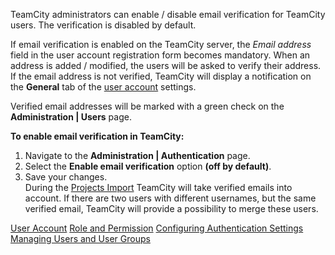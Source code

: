 [//]: # (title: Enabling Email Verification)
[//]: # (auxiliary-id: Enabling Email Verification)

TeamCity administrators can enable / disable email verification for TeamCity users. The verification is disabled by default.

If email verification is enabled on the TeamCity server, the _Email address_ field in the user account registration form becomes mandatory. When an address is added / modified, the users will be asked to verify their address. If the email address is not verified, TeamCity will display a notification on the __General__ tab of the [user account](managing-users-and-user-groups.md#Editing+User+Account) settings. 

Verified email addresses will be marked with a green check on the __Administration | Users__ page.

__To enable email verification in TeamCity:__
1. Navigate to the __Administration | Authentication__ page.
2. Select the __Enable email verification__ option __(off by default)__.
3. Save your changes.   
During the [Projects Import](projects-import.md) TeamCity will take verified emails into account. If there are two users with different usernames, but the same verified email, TeamCity will provide a possibility to merge these users.

<seealso>
        <category ref="concepts">
            <a href="user-account.md">User Account</a>
            <a href="role-and-permission.md">Role and Permission</a>
        </category>
        <category ref="admin-guide">
            <a href="configuring-authentication-settings.md">Configuring Authentication Settings</a>
            <a href="managing-users-and-user-groups.md">Managing Users and User Groups</a>
        </category>
</seealso>